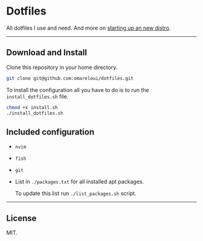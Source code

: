 # Dotfiles

All dotfiles I use and need. And more on [starting up an new distro](./settings-up-new-distro.md).

---

## Download and Install

Clone this repository in your home directory.

```bash
git clone git@github.com:omareloui/dotfiles.git
```

To install the configuration all you have to do is to run the `install_dotfiles.sh` file.

```bash
chmod +x install.sh
./install_dotfiles.sh
```

## Included configuration

- `nvim`
- `fish`
- `git`
- List in `./packages.txt` for all installed apt packages.

  To update this list run `./list_packages.sh` script.

---

## License

MIT.
